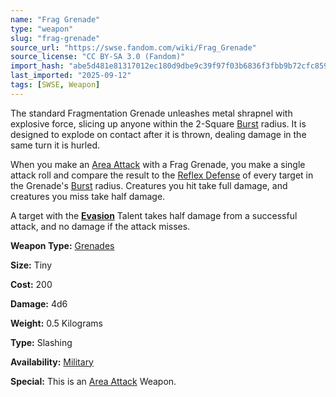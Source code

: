 ```yaml
---
name: "Frag Grenade"
type: "weapon"
slug: "frag-grenade"
source_url: "https://swse.fandom.com/wiki/Frag_Grenade"
source_license: "CC BY-SA 3.0 (Fandom)"
import_hash: "abe5d481e81317012ec180d9dbe9c39f97f03b6836f3fbb9b72cfc859dbeebd6"
last_imported: "2025-09-12"
tags: [SWSE, Weapon]
---
```

The standard Fragmentation Grenade unleashes metal shrapnel with explosive force, slicing up anyone within the 2-Square [Burst](https://swse.fandom.com/wiki/Burst) radius. It is designed to explode on contact after it is thrown, dealing damage in the same turn it is hurled.

When you make an [Area Attack](https://swse.fandom.com/wiki/Area_Attack) with a Frag Grenade, you make a single attack roll and compare the result to the [Reflex Defense](https://swse.fandom.com/wiki/Reflex_Defense) of every target in the Grenade's [Burst](https://swse.fandom.com/wiki/Burst) radius. Creatures you hit take full damage, and creatures you miss take half damage.

A target with the **[Evasion](https://swse.fandom.com/wiki/Evasion)** Talent takes half damage from a successful attack, and no damage if the attack misses.

**Weapon Type:** [Grenades](https://swse.fandom.com/wiki/Grenades)

**Size:** Tiny

**Cost:** 200

**Damage:** 4d6

**Weight:** 0.5 Kilograms

**Type:** Slashing

**Availability:** [Military](https://swse.fandom.com/wiki/Military)

**Special:** This is an [Area Attack](https://swse.fandom.com/wiki/Area_Attack) Weapon.
